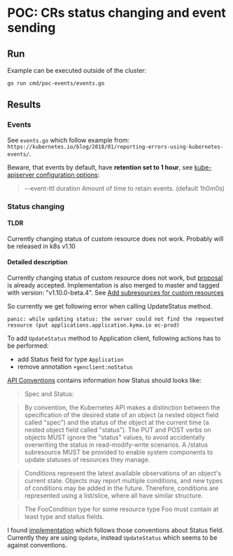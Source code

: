 # POC: CRs status changing and event sending

## Run
Example can be executed outside of the cluster:
```
go run cmd/poc-events/events.go
```
## Results

### Events
See `events.go` which follow example from:
`https://kubernetes.io/blog/2018/01/reporting-errors-using-kubernetes-events/`.

Beware, that events by default, have **retention set to 1 hour**, see [kube-apiserver configuration options](https://kubernetes.io/docs/reference/generated/kube-apiserver/):
> --event-ttl  duration   Amount of time to retain events. (default 1h0m0s)

### Status changing
#### TLDR
Currently changing status of custom resource does not work. Probably will be released in k8s v1.10

#### Detailed description
Currently changing status of custom resource does not work, but [proposal](https://github.com/kubernetes/community/pull/913) is already accepted.
Implementation is also merged to master and tagged with version: "v1.10.0-beta.4". See [Add subresources for custom resources](https://github.com/kubernetes/kubernetes/pull/55168/commits/6fbe8157e39f6bd7ad885a8a6f8614e2fe45dc5e)

So currently we get following error when calling UpdateStatus method.
```text
panic: while updating status: the server could not find the requested resource (put applications.application.kyma.io ec-prod)
```

To add `UpdateStatus` method to Application client, following actions has to be performed:
- add Status field for type `Application`
- remove annotation `+genclient:noStatus`

[API Conventions](https://github.com/kubernetes/community/blob/master/contributors/devel/api-conventions.md#spec-and-status) contains information how Status should looks like:

>Spec and Status:

>By convention, the Kubernetes API makes a distinction between the specification of the desired state of an object (a nested object field called "spec") and the status of the object at the current time (a nested object field called "status").
>The PUT and POST verbs on objects MUST ignore the "status" values, to avoid accidentally overwriting the status in read-modify-write scenarios. A /status subresource MUST be provided to enable system components to update statuses of resources they manage.

>Conditions represent the latest available observations of an object's current state. Objects may report multiple conditions, and new types of conditions may be added in the future. Therefore, conditions are represented using a list/slice, where all have similar structure.

>The FooCondition type for some resource type Foo must contain at least type and status fields.

I found [implementation](https://github.com/jetstack/cert-manager/blob/master/pkg/apis/certmanager/v1alpha1/types.go) which follows those conventions about Status field. Currently they are using `Update`, instead `UpdateStatus` which seems to be against conventions.
